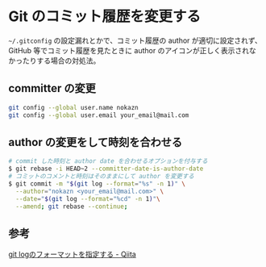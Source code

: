 # Git のコミット履歴を変更する

`~/.gitconfig` の設定漏れとかで、コミット履歴の author が適切に設定されず、GitHub 等でコミット履歴を見たときに author のアイコンが正しく表示されなかったりする場合の対処法。

## committer  の変更

```bash
git config --global user.name nokazn
git config --global user.email your_email@mail.com
```

## author の変更をして時刻を合わせる

```bash
# commit した時刻と author date を合わせるオプションを付与する
$ git rebase -i HEAD~2 --committer-date-is-author-date
# コミットのコメントと時刻はそのままにして author を変更する
$ git commit -m "$(git log --format="%s" -n 1)" \
  --author="nokazn <your_email@mail.com>" \
  --date="$(git log --format="%cd" -n 1)"\
  --amend; git rebase --continue;
```

## 参考

[git logのフォーマットを指定する - Qiita](https://qiita.com/harukasan/items/9149542584385e8dea75)
